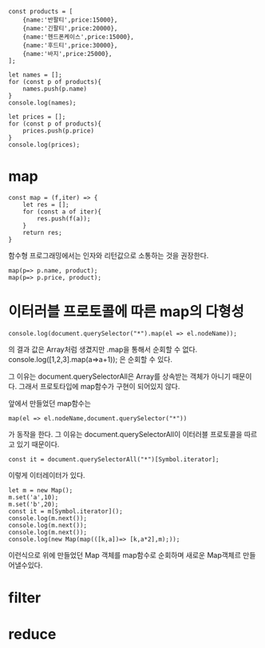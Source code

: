 
    const products = [
        {name:'반팔티',price:15000},
        {name:'긴팔티',price:20000},
        {name:'헨드폰케이스',price:15000},
        {name:'후드티',price:30000},
        {name:'바지',price:25000},
    ];

    let names = [];
    for (const p of products){
        names.push(p.name)
    }
    console.log(names);

    let prices = [];
    for (const p of products){
        prices.push(p.price)
    }
    console.log(prices);

# map

    const map = (f,iter) => {
        let res = [];
        for (const a of iter){
            res.push(f(a));
        }
        return res;        
    }
함수형 프로그래밍에서는 인자와 리턴값으로 소통하는 것을 권장한다. 

    map(p=> p.name, product);
    map(p=> p.price, product);


# 이터러블 프로토콜에 따른 map의 다형성
    console.log(document.querySelector("*").map(el => el.nodeName));
의 결과 값은 Array처럼 생겼지만 .map을 통해서 순회할 수 없다.
    console.log([1,2,3].map(a=>a+1));
은 순회할 수 있다.

그 이유는 document.querySelectorAll은 Array를 상속받는 객체가 아니기 때문이다.
그래서 프로토타입에 map함수가 구현이 되어있지 않다. 

앞에서 만들었던 map함수는
    
    map(el => el.nodeName,document.querySelector("*"))
가 동작을 한다. 그 이유는 document.querySelectorAll이 이터러블 프로토콜을 따르고 있기 때문이다. 

    const it = document.querySelectorAll("*")[Symbol.iterator];
이렇게 이터레이터가 있다.

    let m = new Map();
    m.set('a',10);
    m.set('b',20);
    const it = m[Symbol.iterator]();
    console.log(m.next());
    console.log(m.next());
    console.log(m.next());
    console.log(new Map(map(([k,a])=> [k,a*2],m);));
이런식으로 위에 만들었던 Map 객체를 map함수로 순회하며 새로운 Map객체르 만들어낼수있다. 


# filter

# reduce
